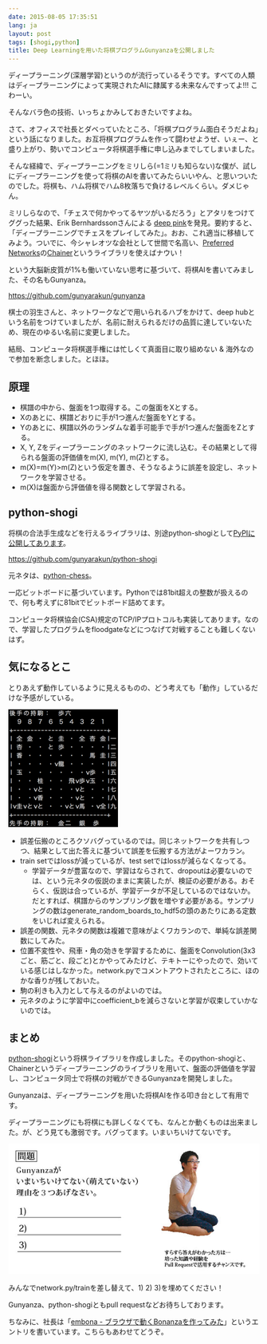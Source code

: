```yaml
---
date: 2015-08-05 17:35:51
lang: ja
layout: post
tags: [shogi,python]
title: Deep Learningを用いた将棋プログラムGunyanzaを公開しました
---
```

ディープラーニング(深層学習)というのが流行っているそうです。すべての人類はディープラーニングによって実現されたAIに隷属する未来なんですってよ!!! こわーい。

そんなバラ色の技術、いっちょかみしておきたいですよね。

さて、オフィスで社長とダベっていたところ、「将棋プログラム面白そうだよね」という話になりました。お互将棋プログラムを作って闘わせようぜ、いぇー、と盛り上がり、勢いでコンピュータ将棋選手権に申し込みまでしてしまいました。

そんな経緯で、ディープラーニングをミリしら(=1ミリも知らない)な僕が、試しにディープラーニングを使って将棋のAIを書いてみたらいいやん、と思いついたのでした。将棋も、ハム将棋でハム8枚落ちで負けるレベルくらい。ダメじゃん。

ミリしらなので、「チェスで何かやってるヤツがいるだろう」とアタリをつけてググった結果、Erik Bernhardssonさんによる [deep pink](http://erikbern.com/2014/11/29/deep-learning-for-chess/)を発見。要約すると、「ディープラーニングでチェスをプレイしてみた」。おお、これ適当に移植してみよう。ついでに、今シャレオツな会社として世間で名高い、[Preferred Networks](https://www.preferred-networks.jp/)の[Chainer](http://chainer.org/)というライブラリを使えばナウい！

という大脳新皮質が1%も働いていない思考に基づいて、将棋AIを書いてみました、その名もGunyanza。

https://github.com/gunyarakun/gunyanza

棋士の羽生さんと、ネットワークなどで用いられるハブをかけて、deep hubという名前をつけていましたが、名前に耐えられるだけの品質に達していないため、現在のゆるい名前に変更しました。

結局、コンピュータ将棋選手権には忙しくて真面目に取り組めない & 海外なので参加を断念しました。とほほ。

## 原理

- 棋譜の中から、盤面を1つ取得する。この盤面をXとする。
- Xのあとに、棋譜どおりに手が1つ進んだ盤面をYとする。
- Yのあとに、棋譜以外のランダムな着手可能手で手が1つ進んだ盤面をZとする。
- X, Y, Zをディープラーニングのネットワークに流し込む。その結果として得られる盤面の評価値をm(X), m(Y), m(Z)とする。
- m(X)=m(Y)>m(Z)という仮定を置き、そうなるように誤差を設定し、ネットワークを学習させる。
- m(X)は盤面から評価値を得る関数として学習される。

## python-shogi

将棋の合法手生成などを行えるライブラリは、別途python-shogiとして[PyPIに公開してあります](https://pypi.python.org/pypi/python-shogi)。

https://github.com/gunyarakun/python-shogi

元ネタは、[python-chess](https://pypi.python.org/pypi/python-chess)。

一応ビットボードに基づいています。Pythonでは81bit超えの整数が扱えるので、何も考えずに81bitでビットボード詰めてます。

コンピュータ将棋協会(CSA)規定のTCP/IPプロトコルも実装してあります。なので、学習したプログラムをfloodgateなどにつなげて対戦することも難しくないはず。

## 気になるとこ

とりあえず動作しているように見えるものの、どう考えても「動作」しているだけな予感がしている。

![対局終わらねーの図](/assets/images/entry/2015-08-05/owaranai.png)

- 誤差伝搬のところクソバグっているのでは。同じネットワークを共有しつつ、結果として出た答えに基づいて誤差を伝搬する方法がよーワカラン。
- train setではlossが減っているが、test setではlossが減らなくなってる。
  - 学習データが豊富なので、学習はならされて、dropoutは必要ないのでは、という元ネタの仮説のままに実装したが、検証の必要がある。おそらく、仮説は合っているが、学習データが不足しているのではないか。だとすれば、棋譜からのサンプリング数を増やす必要がある。サンプリングの数はgenerate\_random\_boards\_to\_hdf5の頭のあたりにある定数をいじれば変えられる。
- 誤差の関数、元ネタの関数は複雑で意味がよくワカランので、単純な誤差関数にしてみた。
- 位置不変性や、飛車・角の効きを学習するために、盤面をConvolution(3x3ごと、筋ごと、段ごと)とかやってみたけど、テキトーにやったので、効いている感じはしなかった。network.pyでコメントアウトされたところに、ほのかな香りが残しておいた。
- 駒の利きも入力として与えるのがよいのでは。
- 元ネタのように学習中にcoefficient\_bを減らさないと学習が収束していかないのでは。

## まとめ

[python-shogi](https://github.com/gunyarakun/python-shogi)という将棋ライブラリを作成しました。そのpython-shogiと、Chainerというディープラーニングのライブラリを用いて、盤面の評価値を学習し、コンピュータ同士で将棋の対戦ができるGunyanzaを開発しました。

Gunyanzaは、ディープラーニングを用いた将棋AIを作る叩き台として有用です。

ディープラーニングにも将棋にも詳しくなくても、なんとか動くものは出来ました。が、どう見ても激弱です。バグってます。いまいちいけてないです。

![いけてないGunyanza](/assets/images/entry/2015-08-05/moenai_gunyanza.jpg)

みんなでnetwork.py/trainを差し替えて、1) 2) 3)を埋めてください！

Gunyanza、python-shogiともpull requestなどお待ちしております。

ちなみに、社長は「[embona - ブラウザで動くBonanzaを作ってみた](http://nmi.jp/archives/763)」というエントリを書いています。こちらもあわせてどうぞ。　
